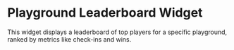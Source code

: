 
# Playground Leaderboard Widget

This widget displays a leaderboard of top players for a specific playground, ranked by metrics like check-ins and wins.
